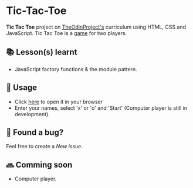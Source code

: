 # Tic-Tac-Toe

__Tic Tac Toe__ project on [TheOdinProject's](https://www.theodinproject.com/lessons/node-path-javascript-tic-tac-toe/) curriculum using HTML, CSS and JavaScript.
Tic Tac Toe is a [game](https://en.wikipedia.org/wiki/Tic-tac-toe) for two players.

## 📚 Lesson(s) learnt

- JavaScript factory functions & the module pattern.

## 🚀 Usage

- Click [here](climaxmba.github.io/tic-tac-toe) to open it in your browser
- Enter your names, select 'x' or 'o' and 'Start' (Computer player is still in development).

## 🐛 Found a bug?

Feel free to create a _New issue_.

## 🔜 Comming soon

- Computer player.
